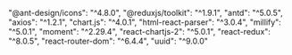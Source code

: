 "@ant-design/icons": "^4.8.0",
"@reduxjs/toolkit": "^1.9.1",
"antd": "^5.0.5",
"axios": "^1.2.1",
"chart.js": "^4.0.1",
"html-react-parser": "^3.0.4",
"millify": "^5.0.1",
"moment": "^2.29.4",
"react-chartjs-2": "^5.0.1",
"react-redux": "^8.0.5",
"react-router-dom": "^6.4.4",
"uuid": "^9.0.0"
